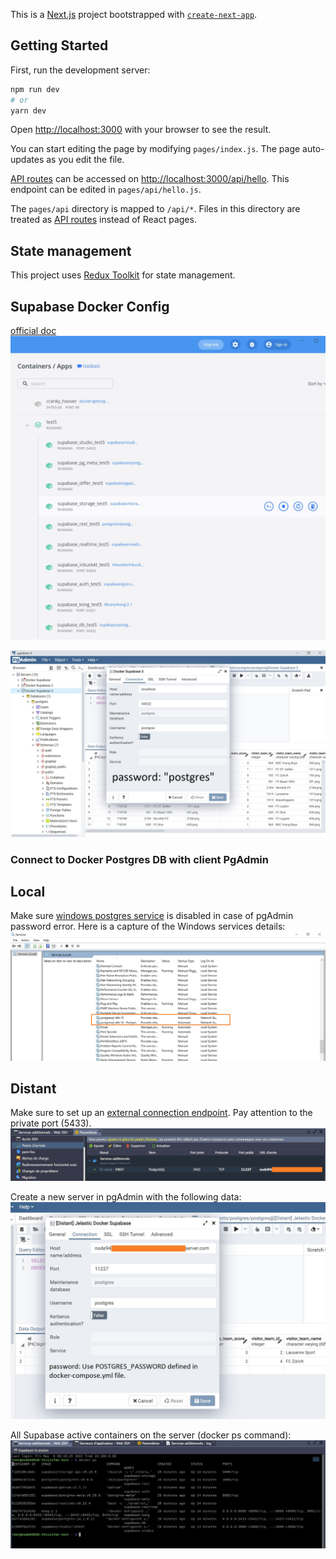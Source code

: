 This is a [Next.js](https://nextjs.org/) project bootstrapped with [`create-next-app`](https://github.com/vercel/next.js/tree/canary/packages/create-next-app).

## Getting Started

First, run the development server:

```bash
npm run dev
# or
yarn dev
```

Open [http://localhost:3000](http://localhost:3000) with your browser to see the result.

You can start editing the page by modifying `pages/index.js`. The page auto-updates as you edit the file.

[API routes](https://nextjs.org/docs/api-routes/introduction) can be accessed on [http://localhost:3000/api/hello](http://localhost:3000/api/hello). This endpoint can be edited in `pages/api/hello.js`.

The `pages/api` directory is mapped to `/api/*`. Files in this directory are treated as [API routes](https://nextjs.org/docs/api-routes/introduction) instead of React pages.

## State management

This project uses [Redux Toolkit](https://redux-toolkit.js.org/usage/usage-with-typescript) for state management.

## Supabase Docker Config

[official doc](https://supabase.com/docs/guides/local-development)
![supabase_local_development_docker](public/supabase_local_development_docker.jpg)

![supabase_pgadmin_connection_config](public/supabase_pgadmin_connection_config.jpg)

### Connect to Docker Postgres DB with client PgAdmin

## Local
Make sure [windows postgres service](https://github.com/sameersbn/docker-postgresql/issues/112) is disabled in case of pgAdmin password error. Here is a capture of the Windows services details:
![disable_windows_postgres_service](public/disable_windows_postgres_service.jpg)

## Distant

Make sure to set up an [external connection endpoint](https://jelastic.com/blog/how-to-connect-to-your-docker-container-inside-jelastic-cloud/). Pay attention to the private port (5433).
![jelastic_docker_external_connection](public/jelastic_docker_external_connection.jpg)

Create a new server in pgAdmin with the following data:
![jelastic_docker_pgadmin_connection_config](public/jelastic_docker_pgadmin_connection_configuration.jpg)

All Supabase active containers on the server (docker ps command):
![jelastic_docker_list_supabase_containers](public/jelastic_docker_list_supabase_containers.jpg)